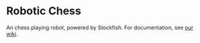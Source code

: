 # Robotic Chess
An chess playing robot, powered by Stockfish.
For documentation, see [our wiki](https://github.com/Hacking3DPrinters/robotic-chess/wiki).

